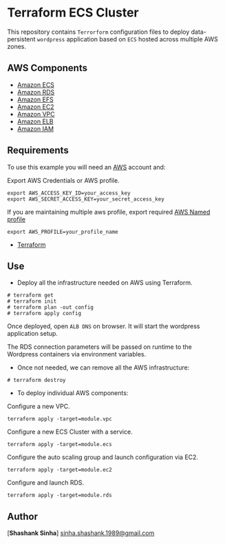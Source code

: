 # Terraform ECS Cluster

This repository contains `Terrorform` configuration files to deploy data-persistent `wordpress` application based on `ECS` hosted across multiple AWS zones.
## AWS Components


* [Amazon ECS](https://aws.amazon.com/ecs/)
* [Amazon RDS](https://aws.amazon.com/rds/)
* [Amazon EFS](https://aws.amazon.com/efs/)
* [Amazon EC2](https://aws.amazon.com/ec2/)
* [Amazon VPC](https://aws.amazon.com/vpc/)
* [Amazon ELB](https://aws.amazon.com/es/elasticloadbalancing/)
* [Amazon IAM](https://aws.amazon.com/iam/)

## Requirements

To use this example you will need an [AWS](https://aws.amazon.com/es/) account and:

Export AWS Credentials or AWS profile.

```
export AWS_ACCESS_KEY_ID=your_access_key
export AWS_SECRET_ACCESS_KEY=your_secret_access_key

```
If you are maintaining multiple aws profile, export required [AWS Named profile](https://docs.aws.amazon.com/cli/latest/userguide/cli-multiple-profiles.html)

```
export AWS_PROFILE=your_profile_name

```

* [Terraform](https://www.terraform.io/downloads.html)



## Use

* Deploy all the infrastructure needed on AWS using Terraform.

```
# terraform get
# terraform init
# terraform plan -out config
# terraform apply config

```

 Once deployed, open `ALB DNS` on browser. It will start the wordpress application setup.

The RDS connection parameters will be passed on runtime to the Wordpress containers via environment variables.

* Once not needed, we can remove all the AWS infrastructure:


```
# terraform destroy
```

* To deploy individual AWS components:

Configure a new VPC.

```
terraform apply -target=module.vpc
```

Configure a new ECS Cluster with a service.

```
terraform apply -target=module.ecs
```

Configure the auto scaling group and launch configuration via EC2.

```
terraform apply -target=module.ec2
```

Configure and launch RDS.

```
terraform apply -target=module.rds
```

## Author
[**Shashank Sinha**] <sinha.shashank.1989@gmail.com>
